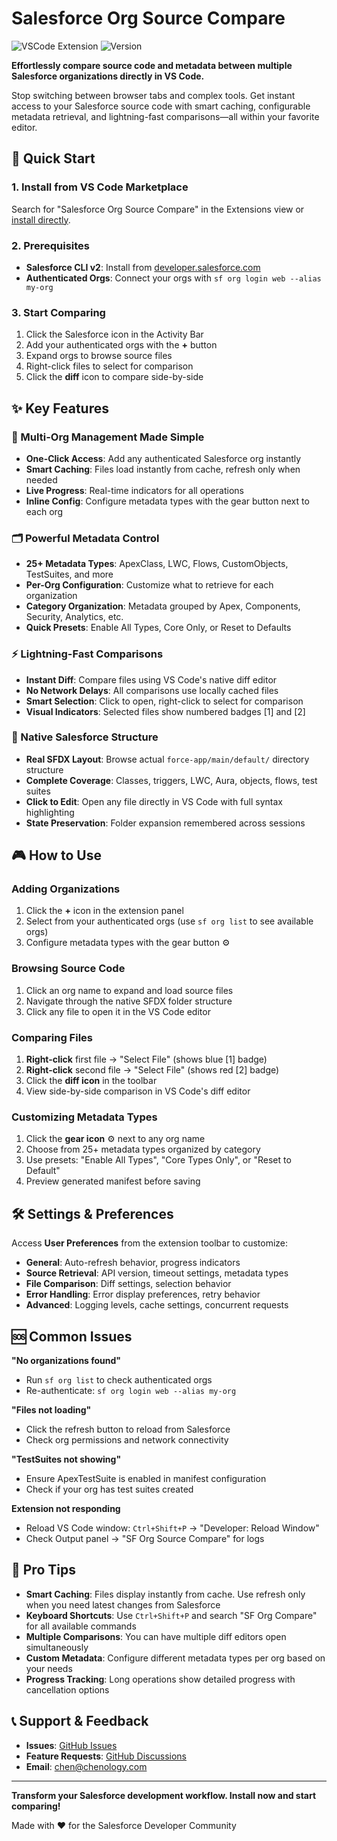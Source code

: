 # Salesforce Org Source Compare

![VSCode Extension](https://img.shields.io/badge/VSCode-Extension-blue.svg)
![Version](https://img.shields.io/badge/version-0.0.1-green.svg)

**Effortlessly compare source code and metadata between multiple Salesforce organizations directly in VS Code.**

Stop switching between browser tabs and complex tools. Get instant access to your Salesforce source code with smart caching, configurable metadata retrieval, and lightning-fast comparisons—all within your favorite editor.

## 🚀 Quick Start

### 1. Install from VS Code Marketplace
Search for "Salesforce Org Source Compare" in the Extensions view or [install directly](vscode:extension/chenology.sf-org-source-compare).

### 2. Prerequisites
- **Salesforce CLI v2**: Install from [developer.salesforce.com](https://developer.salesforce.com/tools/salesforcecli)
- **Authenticated Orgs**: Connect your orgs with `sf org login web --alias my-org`

### 3. Start Comparing
1. Click the Salesforce icon in the Activity Bar
2. Add your authenticated orgs with the **+** button
3. Expand orgs to browse source files
4. Right-click files to select for comparison
5. Click the **diff** icon to compare side-by-side

## ✨ Key Features

### 🏢 Multi-Org Management Made Simple
- **One-Click Access**: Add any authenticated Salesforce org instantly
- **Smart Caching**: Files load instantly from cache, refresh only when needed
- **Live Progress**: Real-time indicators for all operations
- **Inline Config**: Configure metadata types with the gear button next to each org

### 🗂️ Powerful Metadata Control
- **25+ Metadata Types**: ApexClass, LWC, Flows, CustomObjects, TestSuites, and more
- **Per-Org Configuration**: Customize what to retrieve for each organization
- **Category Organization**: Metadata grouped by Apex, Components, Security, Analytics, etc.
- **Quick Presets**: Enable All Types, Core Only, or Reset to Defaults

### ⚡ Lightning-Fast Comparisons
- **Instant Diff**: Compare files using VS Code's native diff editor
- **No Network Delays**: All comparisons use locally cached files
- **Smart Selection**: Click to open, right-click to select for comparison
- **Visual Indicators**: Selected files show numbered badges [1] and [2]

### 🎯 Native Salesforce Structure
- **Real SFDX Layout**: Browse actual `force-app/main/default/` directory structure
- **Complete Coverage**: Classes, triggers, LWC, Aura, objects, flows, test suites
- **Click to Edit**: Open any file directly in VS Code with full syntax highlighting
- **State Preservation**: Folder expansion remembered across sessions

## 🎮 How to Use

### Adding Organizations
1. Click the **+** icon in the extension panel
2. Select from your authenticated orgs (use `sf org list` to see available orgs)
3. Configure metadata types with the gear button ⚙️

### Browsing Source Code
1. Click an org name to expand and load source files
2. Navigate through the native SFDX folder structure
3. Click any file to open it in the VS Code editor

### Comparing Files
1. **Right-click** first file → "Select File" (shows blue [1] badge)
2. **Right-click** second file → "Select File" (shows red [2] badge)
3. Click the **diff icon** in the toolbar
4. View side-by-side comparison in VS Code's diff editor

### Customizing Metadata Types
1. Click the **gear icon** ⚙️ next to any org name
2. Choose from 25+ metadata types organized by category
3. Use presets: "Enable All Types", "Core Types Only", or "Reset to Default"
4. Preview generated manifest before saving

## 🛠️ Settings & Preferences

Access **User Preferences** from the extension toolbar to customize:

- **General**: Auto-refresh behavior, progress indicators
- **Source Retrieval**: API version, timeout settings, metadata types
- **File Comparison**: Diff settings, selection behavior
- **Error Handling**: Error display preferences, retry behavior
- **Advanced**: Logging levels, cache settings, concurrent requests

## 🆘 Common Issues

**"No organizations found"**
- Run `sf org list` to check authenticated orgs
- Re-authenticate: `sf org login web --alias my-org`

**"Files not loading"**
- Click the refresh button to reload from Salesforce
- Check org permissions and network connectivity

**"TestSuites not showing"**
- Ensure ApexTestSuite is enabled in manifest configuration
- Check if your org has test suites created

**Extension not responding**
- Reload VS Code window: `Ctrl+Shift+P` → "Developer: Reload Window"
- Check Output panel → "SF Org Source Compare" for logs

## 🔧 Pro Tips

- **Smart Caching**: Files display instantly from cache. Use refresh only when you need latest changes from Salesforce
- **Keyboard Shortcuts**: Use `Ctrl+Shift+P` and search "SF Org Compare" for all available commands
- **Multiple Comparisons**: You can have multiple diff editors open simultaneously
- **Custom Metadata**: Configure different metadata types per org based on your needs
- **Progress Tracking**: Long operations show detailed progress with cancellation options

## 📞 Support & Feedback

- **Issues**: [GitHub Issues](https://github.com/chenchenick/sf-org-source-compare/issues)
- **Feature Requests**: [GitHub Discussions](https://github.com/chenchenick/sf-org-source-compare/discussions)
- **Email**: chen@chenology.com

---

**Transform your Salesforce development workflow. Install now and start comparing!**

Made with ❤️ for the Salesforce Developer Community